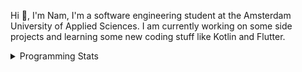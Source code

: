 Hi 👋, I'm Nam, I'm a software engineering student at the Amsterdam University of Applied Sciences. I am currently working on some side projects and learning some new coding stuff like Kotlin and Flutter. 

<details>
<summary>Programming Stats</summary>
<!-- Most used languages stats -->
<!-- [![Top Langs](https://github-readme-stats.vercel.app/api/top-langs/?username=namtphan&layout=compact)](https://github.com/namtphan2/github-readme-stats) -->
  
<!--START_SECTION:waka-->
**I'm a Night 🦉** 

```text
🌞 Morning    41 commits     █░░░░░░░░░░░░░░░░░░░░░░░░   6.39% 
🌆 Daytime    186 commits    ███████░░░░░░░░░░░░░░░░░░   28.97% 
🌃 Evening    247 commits    █████████░░░░░░░░░░░░░░░░   38.47% 
🌙 Night      168 commits    ██████░░░░░░░░░░░░░░░░░░░   26.17%

```
📅 **I'm Most Productive on Tuesday** 

```text
Monday       69 commits     ██░░░░░░░░░░░░░░░░░░░░░░░   10.75% 
Tuesday      112 commits    ████░░░░░░░░░░░░░░░░░░░░░   17.45% 
Wednesday    81 commits     ███░░░░░░░░░░░░░░░░░░░░░░   12.62% 
Thursday     98 commits     ███░░░░░░░░░░░░░░░░░░░░░░   15.26% 
Friday       98 commits     ███░░░░░░░░░░░░░░░░░░░░░░   15.26% 
Saturday     90 commits     ███░░░░░░░░░░░░░░░░░░░░░░   14.02% 
Sunday       94 commits     ███░░░░░░░░░░░░░░░░░░░░░░   14.64%

```


📊 **This Week I Spent My Time On** 

```text
⌚︎ Time Zone: Europe/Amsterdam

🔥 Editors: 
IntelliJ                 6 hrs 14 mins       █████████████████████░░░░   84.07% 
VS Code                  1 hr 10 mins        ████░░░░░░░░░░░░░░░░░░░░░   15.93%

💻 Operating System: 
Mac                      7 hrs 25 mins       █████████████████████████   100.0%

```


<!--END_SECTION:waka-->
</details>
